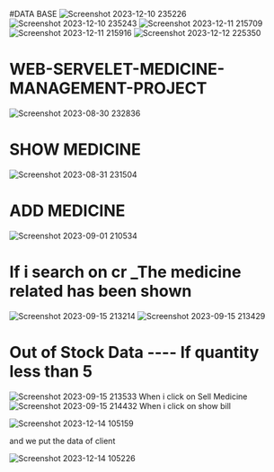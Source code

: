 #DATA BASE
![Screenshot 2023-12-10 235226](https://github.com/Narayan-Thakare/MediSync-Solutions-Servelet/assets/113063658/9de51d37-e417-40fd-9756-3303dd983fe4)
![Screenshot 2023-12-10 235243](https://github.com/Narayan-Thakare/MediSync-Solutions-Servelet/assets/113063658/819b7995-c1ec-46e8-87c8-98b6919ceec5)
![Screenshot 2023-12-11 215709](https://github.com/Narayan-Thakare/MediSync-Solutions-Servelet/assets/113063658/52fb259e-2910-4c3f-84cc-59f9c9b69a0e)
![Screenshot 2023-12-11 215916](https://github.com/Narayan-Thakare/MediSync-Solutions-Servelet/assets/113063658/60f26e6a-2de9-4bd1-9e0e-d98d5b63b150)
![Screenshot 2023-12-12 225350](https://github.com/Narayan-Thakare/MediSync-Solutions-Servelet/assets/113063658/4e804724-0e3e-4202-988d-40015ef67add)


# WEB-SERVELET-MEDICINE-MANAGEMENT-PROJECT
![Screenshot 2023-08-30 232836](https://github.com/Narayan-Thakare/WEB-SERVELET-MEDICINE-MANAGEMENT-PROJECT/assets/113063658/9640f91d-3fed-4ee8-a198-085909850d3b)
# SHOW MEDICINE
![Screenshot 2023-08-31 231504](https://github.com/Narayan-Thakare/WEB-SERVELET-MEDICINE-MANAGEMENT-PROJECT/assets/113063658/9ebcb350-8695-49ff-9bce-e24d0c09c914)
# ADD MEDICINE
![Screenshot 2023-09-01 210534](https://github.com/Narayan-Thakare/WEB-SERVELET-MEDICINE-MANAGEMENT-PROJECT/assets/113063658/6f75f749-f929-48fc-9c92-120b8d51efcc)
# If i search on cr _The medicine related has been shown 
![Screenshot 2023-09-15 213214](https://github.com/Narayan-Thakare/WEB-SERVELET-MEDICINE-MANAGEMENT-PROJECT/assets/113063658/c56ed61e-564a-492e-a94e-accfc9e2ade3)
![Screenshot 2023-09-15 213429](https://github.com/Narayan-Thakare/WEB-SERVELET-MEDICINE-MANAGEMENT-PROJECT/assets/113063658/5254ae86-d816-455c-ad11-940bf1b523c1)
# Out of Stock Data ---- If quantity less than 5
![Screenshot 2023-09-15 213533](https://github.com/Narayan-Thakare/WEB-SERVELET-MEDICINE-MANAGEMENT-PROJECT/assets/113063658/a15af4e2-8fae-48c6-b592-f15b99b6be53)
When i click on Sell Medicine
![Screenshot 2023-09-15 214432](https://github.com/Narayan-Thakare/WEB-SERVELET-MEDICINE-MANAGEMENT-PROJECT/assets/113063658/ad2d4fba-98d5-411b-9764-ff433ab9e047)
When i click on show bill

![Screenshot 2023-12-14 105159](https://github.com/Narayan-Thakare/MediSync-Solutions-Servelet/assets/113063658/bd3126fa-5e66-47a2-bddd-7df119b7fce3)

and we put the data of client 

![Screenshot 2023-12-14 105226](https://github.com/Narayan-Thakare/MediSync-Solutions-Servelet/assets/113063658/b94133d1-2454-4877-a905-b401afc305b0)





